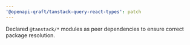 ```yaml
---
'@openapi-qraft/tanstack-query-react-types': patch
---
```


Declared `@tanstack/*` modules as peer dependencies to ensure correct package resolution.
